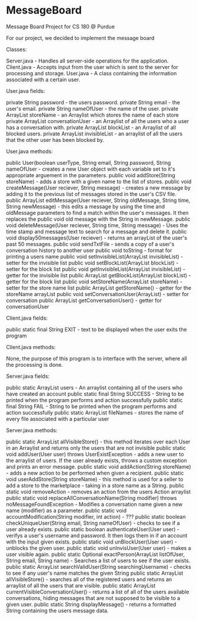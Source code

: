 # MessageBoard
Message Board Project for CS 180 @ Purdue

For our project, we decided to implement the message board

Classes:

Server.java - Handles all server-side operations for the application.
Client.java - Accepts input from the user which is sent to the server for processing and storage.
User.java - A class containing the information associated with a certain user. 

User.java fields:

private String password - the users password.
private String email - the user's email.
private String nameOfUser - the name of the user.
private ArrayList<String> storeName - an Arraylist which stores the name of each store
private ArrayList<User> conversationUser - an Arraylist of all the users who a user has a conversation with.
private ArrayList<User> blockList - an Arraylist of all blocked users.
private ArrayList<User> invisibleList - an arraylist of all the users that the other user has been blocked by.

User.java methods:

public User(boolean userType, String email, String password, String nameOfUser - creates a new User object with each variable set to it's appropriate arguement in the parameters.
public void addStore(String storeName) - adds a store with a given name to the list of stores.
public void createMessage(User reciever, String message) - creates a new message by adding it to the previous list of messages stored in the user's CSV file.
public ArrayList<String> editMessage(User reciever, String oldMessage, String time, String newMessage) - this edits a message by using the time and oldMessage parameters to find a match within the user's messages.  It then replaces the public void old message with the String in newMessage.
public void deleteMessage(User reciever, String time, String message) - Uses the time stamp and message text to search for a message and delete it.
public void display50messages(User reciever) - returns an arrayList of the user's past 50 messages.
public void sendTxtFile - sends a copy of a user's conversation history to another user
public void toString - format for printing a users name
public void setInvisibleList(ArrayList<User> invisibleList) - setter for the invisible list
public void setBlockList(ArrayList<User> blockList) - setter for the block list
public void getInvisibleList(ArrayList<User> invisibleList) - getter for the invisible list
public ArrayList<User> getBlockList(ArrayList<String> blockList) - getter for the block list
public void setStoreName(ArrayList<String> storeName) - setter for the store name list
public ArrayList<String> getStoreName() - getter for the storeName arrayList
public void setConversationUser(ArrayList<User>) - setter for conversation
public ArrayList<User> getConversationUser() - getter for conversationUser


Client.java fields:

public static final String EXIT - text to be displayed when the user exits the program

Client.java methods:

None, the purpose of this program is to interface with the server, where all the processing is done.


Server.java fields:

public static ArrayList<User> users - An arraylist containing all of the users who have created an account
public static final String SUCCESS - String to be printed when the program performs and action successfully
public static final String FAIL - String to be printed when the program performs and action successfully
public static ArrayList<String> fileNames - stores the name of every file associated with a particular user

Server.java methods:

public static ArrayList<String> allVisibleStore() - this method iterates over each User in an Arraylist and returns only the users that are not invisible
public static void addUser(User user) throws UserExistException - adds a new user to the arraylist of users.  If the user already exists, throws a custom exception and prints an error message.
public static void addAction(String storeName) - adds a new action to be performed when given a recipient.
public static void userAddStore(String storeName) - this method is used for a seller to add a store to the marketplace - taking in a store name as a String.
public static void removeAction - removes an action from the users Action arraylist
public static void replaceAllConversationName(String modifier) throws noMessageFoundException - Modifies a conversation name given a new name (modifier) as a parameter.
public static void accountModification(String modifier, int action) - ???
public static boolean checkUniqueUser(String email, String nameOfUser) - checks to see if a user already exists.
public static boolean authenticateUser(User user) - verifys a user's username and password. It then logs them in if an account with the input given exists.
public static void unBlockUser(User user) - unblocks the given user.
public static void unInvisUser(User user) - makes a user visible again.
public static Optional<User> exactPerson(ArrayList<User> listOfUser, String email, String name) - Searches a list of users to see if the user exists.
public static ArrayList<User> searchValidUser(String searchingUsername) - checks to see if any user's name matches the given String
public static ArrayList<User> allVisibleStore() - searches all of the registered users and returns an arraylist of all the users that are visible.
public static ArrayList<User> currentVisibleConversationUser() - returns a list of all of the users available conversations, hiding messages that are not supposed to be visible to a given user.
public static String displayMessage() - returns a formatted String containing the users message data.
